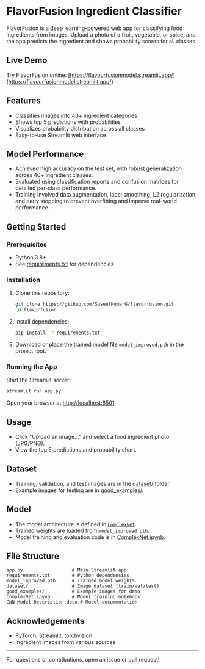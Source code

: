 # FlavorFusion Ingredient Classifier

FlavorFusion is a deep learning-powered web app for classifying food ingredients from images. Upload a photo of a fruit, vegetable, or spice, and the app predicts the ingredient and shows probability scores for all classes.

## Live Demo

Try FlavorFusion online: [https://flavourfusionmodel.streamlit.app/](https://flavourfusionmodel.streamlit.app/)

## Features

- Classifies images into 40+ ingredient categories
- Shows top 5 predictions with probabilities
- Visualizes probability distribution across all classes
- Easy-to-use Streamlit web interface

## Model Performance

- Achieved high accuracy on the test set, with robust generalization across 40+ ingredient classes.
- Evaluated using classification reports and confusion matrices for detailed per-class performance.
- Training involved data augmentation, label smoothing, L2 regularization, and early stopping to prevent overfitting and improve real-world performance.

## Getting Started

### Prerequisites

- Python 3.8+
- See [requirements.txt](requirements.txt) for dependencies

### Installation

1. Clone this repository:
    ```sh
    git clone https://github.com/SuseelKumarG/flavorfusion.git
    cd flavorfusion
    ```

2. Install dependencies:
    ```sh
    pip install -r requirements.txt
    ```

3. Download or place the trained model file `model_improved.pth` in the project root.

### Running the App

Start the Streamlit server:
```sh
streamlit run app.py
```

Open your browser at [http://localhost:8501](http://localhost:8501).

## Usage

- Click "Upload an image..." and select a food ingredient photo (JPG/PNG).
- View the top 5 predictions and probability chart.

## Dataset

- Training, validation, and test images are in the [dataset/](dataset/) folder.
- Example images for testing are in [good_examples/](good_examples/).

## Model

- The model architecture is defined in [`ComplexNet`](app.py).
- Trained weights are loaded from `model_improved.pth`.
- Model training and evaluation code is in [ComplexNet.ipynb](ComplexNet.ipynb).

## File Structure

```
app.py                  # Main Streamlit app
requirements.txt        # Python dependencies
model_improved.pth      # Trained model weights
dataset/                # Image dataset (train/val/test)
good_examples/          # Example images for demo
ComplexNet.ipynb        # Model training notebook
CNN-Model Description.docx # Model documentation
```

## Acknowledgements

- PyTorch, Streamlit, torchvision
- Ingredient images from various sources

---

For questions or contributions, open an issue or pull request!